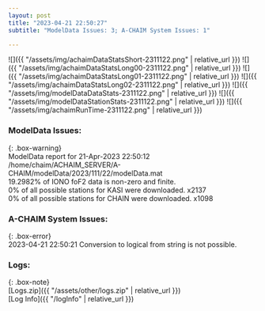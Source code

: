 ```yaml
---
layout: post
title: "2023-04-21 22:50:27"
subtitle: "ModelData Issues: 3; A-CHAIM System Issues: 1"

---
```


![]({{ "/assets/img/achaimDataStatsShort-2311122.png" | relative_url }})
![]({{ "/assets/img/achaimDataStatsLong00-2311122.png" | relative_url }})
![]({{ "/assets/img/achaimDataStatsLong01-2311122.png" | relative_url }})
![]({{ "/assets/img/achaimDataStatsLong02-2311122.png" | relative_url }})
![]({{ "/assets/img/modelDataDataStats-2311122.png" | relative_url }})
![]({{ "/assets/img/modelDataStationStats-2311122.png" | relative_url }})
![]({{ "/assets/img/achaimRunTime-2311122.png" | relative_url }})


### ModelData Issues:  
  
{: .box-warning}  
 ModelData report for 21-Apr-2023 22:50:12   
 /home/chaim/ACHAIM_SERVER/A-CHAIM/modelData/2023/111/22/modelData.mat   
 19.2982% of IONO foF2 data is non-zero and finite.   
 0% of all possible stations for KASI were downloaded. x2137   
 0% of all possible stations for CHAIN were downloaded. x1098   
  
### A-CHAIM System Issues:  
  
{: .box-error}  
2023-04-21 22:50:21 Conversion to logical from string is not possible.  

### Logs:  
  
{: .box-note}  
[Logs.zip]({{ "/assets/other/logs.zip" | relative_url }})  
[Log Info]({{ "/logInfo" | relative_url }})  
